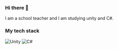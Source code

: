 ### Hi there 👋
I am a school teacher and I am studying unity and C#.

### My tech stack 
![Unity](https://img.shields.io/badge/1-Unity-blue)
![C#](https://img.shields.io/badge/2-C%23-red)
